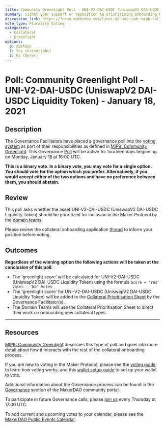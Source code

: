 ```yaml
---
title: Community Greenlight Poll - UNI-V2-DAI-USDC (UniswapV2 DAI-USDC Liquidity Token) - January 18, 2021
summary: Signal your support or opposition to prioritising onboarding UNI-V2-DAI-USDC (UniswapV2 DAI-USDC Liquidity Token).
discussion_link: https://forum.makerdao.com/t/uni-v2-dai-usdc-mip6-collateral-onboarding-application/5830
vote_type: Plurality Voting
categories:
  - Collateral
  - Greenlight
options:
  0: Abstain
  1: Yes (Greenlight)
  2: No (Defer)
---
```


# Poll: Community Greenlight Poll - UNI-V2-DAI-USDC (UniswapV2 DAI-USDC Liquidity Token) - January 18, 2021

## Description

The Governance Facilitators have placed a governance poll into the [voting system](https://vote.makerdao.com/polling) as part of their responsibilities as defined in [MIP9: Community Greenlight](https://github.com/makerdao/mips/blob/Accepted/MIP9/mip9.md). This Governance [Poll](https://community-development.makerdao.com/en/learn/governance/on-chain-gov) will be active for fourteen days beginning on Monday, January 18 at 16:00 UTC.

**This is a binary vote. In a binary vote, you may vote for a single option. You should vote for the option which you prefer. Alternatively, if you would accept either of the two options and have no preference between them, you should abstain.**

## Review

This poll asks whether the asset UNI-V2-DAI-USDC (UniswapV2 DAI-USDC Liquidity Token) should be prioritized for inclusion in the Maker Protocol by the [domain teams](https://github.com/makerdao/mips/blob/Accepted/MIP7/mip7.md#mip7c2-the-current-domain-roles-list).

Please review the collateral onboarding application [thread](https://forum.makerdao.com/t/uni-v2-dai-usdc-mip6-collateral-onboarding-application/5830) to inform your position before voting.

## Outcomes

**Regardless of the winning option the following actions will be taken at the conclusion of this poll:**

- The 'greenlight score' will be calculated for UNI-V2-DAI-USDC (UniswapV2 DAI-USDC Liquidity Token) using the formula `Score = 'Yes' Votes - 'No' Votes`
- The 'greenlight score' for UNI-V2-DAI-USDC (UniswapV2 DAI-USDC Liquidity Token) will be added to the [Collateral Prioritisation Sheet](https://docs.google.com/spreadsheets/d/1IX9e2fyfz7djtDMKn5gMyGsyFxHoY75GncMbAjnSXrM/edit#gid=0) by the Governance Facilitator(s).
- The Domain Teams will use the Collateral Prioritisation Sheet to direct their work on onboarding new collateral types.

---

## Resources

[MIP9: Community Greenlight](https://github.com/makerdao/mips/blob/Accepted/MIP9/mip9.md) describes this type of poll and goes into more detail about how it interacts with the rest of the collateral onboarding process.

If you are new to voting in the Maker Protocol, please see the [voting guide](https://community-development.makerdao.com/en/learn/governance/how-voting-works/) to learn how voting works, and this [wallet setup guide](https://community-development.makerdao.com/en/learn/governance/voting-setup/) to set up your wallet to vote.

Additional information about the Governance process can be found in the [Governance](https://community-development.makerdao.com/en/learn/governance) section of the MakerDAO community portal.

To participate in future Governance calls, please [join us](https://github.com/makerdao/community/tree/master/governance/governance-and-risk-meetings) every Thursday at 17:00 UTC.

To add current and upcoming votes to your calendar, please see the [MakerDAO Public Events Calendar](https://calendar.google.com/calendar/embed?src=makerdao.com_3efhm2ghipksegl009ktniomdk%40group.calendar.google.com&ctz=UTC&mode=week&showCalendars=0&showPrint=0).
